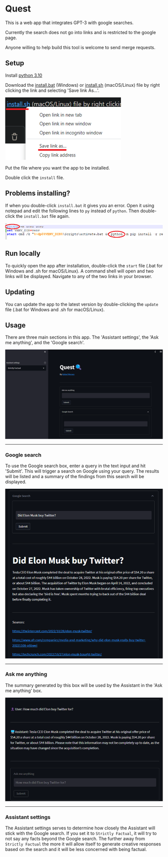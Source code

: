 # Quest
 This is a web app that integrates GPT-3 with google searches.

 Currently the search does not go into links and is restricted to the google page.

 Anyone willing to help build this tool is welcome to send merge requests.

## Setup

Install [python 3.10](https://www.python.org/downloads/release/python-3100/)

Download the [install.bat](https://github.com/farrael004/Quest/blob/main/install.bat) (Windows) or [install.sh](https://github.com/farrael004/Quest/blob/main/install.sh) (macOS/Linux) file by right clicking the link and selecting 'Save link As...'.

![Installing1](tutorial/Installing1.png)

Put the file where you want the app to be installed.

Double click the `install` file.

## Problems installing?

If when you double-click ```install.bat``` it gives you an error. Open it using notepad and edit the following lines to ```py``` instead of ```python```. Then double-click the ```install.bat``` file again.

![Troubleshoot1](tutorial/Troubleshooting1.png)

## Run locally

To quickly open the app after installation, double-click the `start` file (.bat for Windows and .sh for macOS/Linux). A command shell will open and two links will be displayed. Navigate to any of the two links in your browser.

## Updating

You can update the app to the latest version by double-clicking the `update` file (.bat for Windows and .sh for macOS/Linux).

## Usage

There are three main sections in this app. The 'Assistant settings', the 'Ask me anything', and the 'Google search'.

![Usage1](tutorial/Tutorial1.png)

---
### Google search

To use the Google search box, enter a query in the text input and hit 'Submit'. This will trigger a search on Google using your query. The results will be listed and a summary of the findings from this search will be displayed.

![GoogleSearch](tutorial/Tutorial2.png)

---
### Ask me anything

The summary generated by this box will be used by the Assistant in the 'Ask me anything' box.

![AskMeAnything](tutorial/Tutorial3.png)

---
### Assistant settings

The Assistant settings serves to determine how closely the Assistant will stick with the Google search. If you set it to `Strictly Factual`, it will try to not say any facts beyond the Google search. The further away from `Strictly Factual` the more it will allow itself to generate creative responses based on the search and it will be less concerned with being factual.

